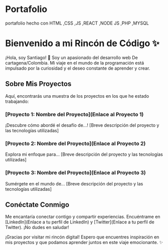 # Portafolio
portafolio hecho con HTML ,CSS ,JS ,REACT ,NODE JS  ,PHP ,MYSQL


# Bienvenido a mi Rincón de Código ✨

¡Hola, soy Santiago! 👋 Soy un apasionado del desarrollo web De cartagena/Colombia. Mi viaje en el mundo de la programación está impulsado por la curiosidad y el deseo constante de aprender y crear.

## Sobre Mis Proyectos

Aquí, encontrarás una muestra de los proyectos en los que he estado trabajando:

### [Proyecto 1: Nombre del Proyecto](Enlace al Proyecto 1)
¡Descubre cómo abordé el desafío de...! [Breve descripción del proyecto y las tecnologías utilizadas]

### [Proyecto 2: Nombre del Proyecto](Enlace al Proyecto 2)
Explora mi enfoque para... [Breve descripción del proyecto y las tecnologías utilizadas]

### [Proyecto 3: Nombre del Proyecto](Enlace al Proyecto 3)
Sumérgete en el mundo de... [Breve descripción del proyecto y las tecnologías utilizadas]


## Conéctate Conmigo

Me encantaría conectar contigo y compartir experiencias. Encuéntrame en [LinkedIn](Enlace a tu perfil de LinkedIn) y [Twitter](Enlace a tu perfil de Twitter). ¡No dudes en saludar!

¡Gracias por visitar mi rincón digital! Espero que encuentres inspiración en mis proyectos y que podamos aprender juntos en este viaje emocionante. ✨
